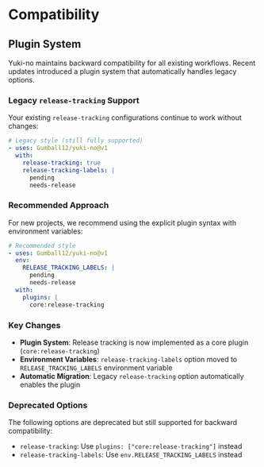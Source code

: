 # Compatibility

## Plugin System

Yuki-no maintains backward compatibility for all existing workflows. Recent updates introduced a plugin system that automatically handles legacy options.

### Legacy `release-tracking` Support

Your existing `release-tracking` configurations continue to work without changes:

```yaml
# Legacy style (still fully supported)
- uses: Gumball12/yuki-no@v1
  with:
    release-tracking: true
    release-tracking-labels: |
      pending
      needs-release
```

### Recommended Approach

For new projects, we recommend using the explicit plugin syntax with environment variables:

```yaml
# Recommended style
- uses: Gumball12/yuki-no@v1
  env:
    RELEASE_TRACKING_LABELS: |
      pending
      needs-release
  with:
    plugins: |
      core:release-tracking
```

### Key Changes

- **Plugin System**: Release tracking is now implemented as a core plugin (`core:release-tracking`)
- **Environment Variables**: `release-tracking-labels` option moved to `RELEASE_TRACKING_LABELS` environment variable
- **Automatic Migration**: Legacy `release-tracking` option automatically enables the plugin

### Deprecated Options

The following options are deprecated but still supported for backward compatibility:

- `release-tracking`: Use `plugins: ["core:release-tracking"]` instead
- `release-tracking-labels`: Use `env.RELEASE_TRACKING_LABELS` instead
